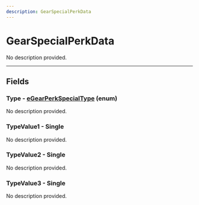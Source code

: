 ```yaml
---
description: GearSpecialPerkData
---
```


# GearSpecialPerkData

No description provided.

***

## Fields

### Type - [eGearPerkSpecialType](../enum-types.md#eGearPerkSpecialType) (enum)

No description provided.

### TypeValue1 - Single

No description provided.

### TypeValue2 - Single

No description provided.

### TypeValue3 - Single

No description provided.

